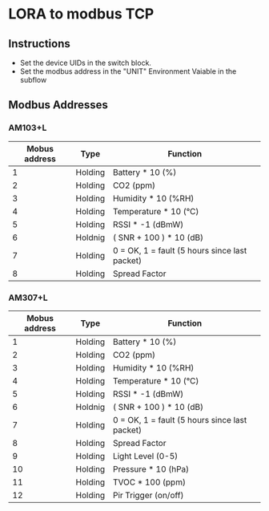 # LORA to modbus TCP
## Instructions
- Set the device UIDs in the switch block.
- Set the modbus address in the "UNIT" Environment Vaiable in the subflow

## Modbus Addresses
### AM103+L
| Mobus address | Type | Function |
|--|--|--|
| 1 | Holding | Battery * 10 (%) |
| 2 | Holding | CO2 (ppm) |
| 3 | Holding | Humidity * 10 (%RH) |
| 4 | Holding | Temperature * 10 (°C) |
| 5 | Holding | RSSI * -1 (dBmW)
| 6 | Holdnig | ( SNR + 100 ) * 10 (dB) |
| 7 | Holding | 0 = OK, 1 = fault (5 hours since last packet) |
| 8 | Holding | Spread Factor |

### AM307+L
| Mobus address | Type | Function |
|--|--|--|
| 1 | Holding | Battery * 10 (%) |
| 2 | Holding | CO2 (ppm) |
| 3 | Holding | Humidity * 10 (%RH) |
| 4 | Holding | Temperature * 10 (°C) |
| 5 | Holding | RSSI * -1 (dBmW)
| 6 | Holdnig | ( SNR + 100 ) * 10 (dB) |
| 7 | Holding | 0 = OK, 1 = fault (5 hours since last packet) |
| 8 | Holding | Spread Factor |
| 9 | Holding | Light Level (0-5) |
| 10 | Holding | Pressure * 10 (hPa) |
| 11 | Holding | TVOC * 100 (ppm) |
| 12 | Holding | Pir Trigger (on/off) |
